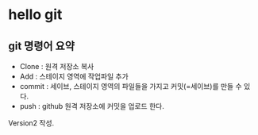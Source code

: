 # hello git

## git 명령어 요약
- Clone : 원격 저장소 복사
- Add : 스테이지 영역에 작업파일 추가
- commit : 세이브, 스테이지 영역의 파일들을 가지고 커밋(=세이브)를 만들 수 있다. 
- push : github 원격 저장소에 커밋을 업로드 한다. 

Version2 작성. 